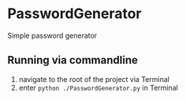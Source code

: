 # PasswordGenerator
Simple password generator 

## Running via commandline 
1. navigate to the root of the project via Terminal
2. enter ```python ./PasswordGenerator.py``` in Terminal


